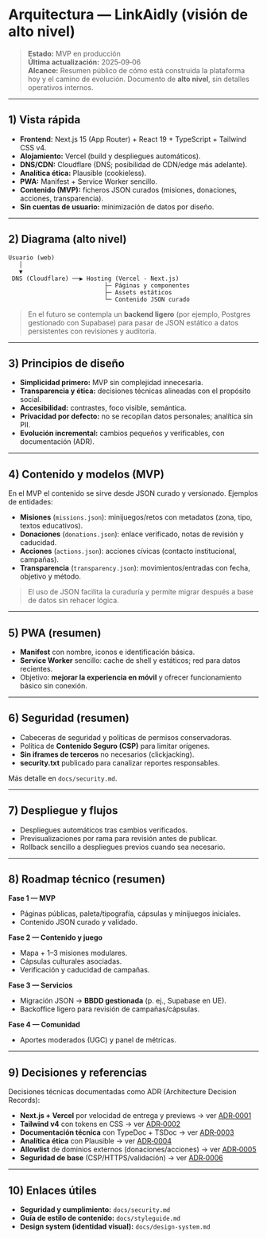 # Arquitectura — LinkAidly (visión de alto nivel)

> **Estado:** MVP en producción  
> **Última actualización:** 2025‑09‑06  
> **Alcance:** Resumen público de cómo está construida la plataforma hoy y el camino de evolución. Documento de **alto nivel**, sin detalles operativos internos.

---

## 1) Vista rápida

- **Frontend:** Next.js 15 (App Router) + React 19 + TypeScript + Tailwind CSS v4.  
- **Alojamiento:** Vercel (build y despliegues automáticos).  
- **DNS/CDN:** Cloudflare (DNS; posibilidad de CDN/edge más adelante).  
- **Analítica ética:** Plausible (cookieless).  
- **PWA:** Manifest + Service Worker sencillo.  
- **Contenido (MVP):** ficheros JSON curados (misiones, donaciones, acciones, transparencia).  
- **Sin cuentas de usuario:** minimización de datos por diseño.

---

## 2) Diagrama (alto nivel)

```
Usuario (web)
   │
   ▼
 DNS (Cloudflare) ──▶ Hosting (Vercel - Next.js)
                           ├─ Páginas y componentes
                           ├─ Assets estáticos
                           └─ Contenido JSON curado
```

> En el futuro se contempla un **backend ligero** (por ejemplo, Postgres gestionado con Supabase) para pasar de JSON estático a datos persistentes con revisiones y auditoría.

---

## 3) Principios de diseño

- **Simplicidad primero:** MVP sin complejidad innecesaria.  
- **Transparencia y ética:** decisiones técnicas alineadas con el propósito social.  
- **Accesibilidad:** contrastes, foco visible, semántica.  
- **Privacidad por defecto:** no se recopilan datos personales; analítica sin PII.  
- **Evolución incremental:** cambios pequeños y verificables, con documentación (ADR).

---

## 4) Contenido y modelos (MVP)

En el MVP el contenido se sirve desde JSON curado y versionado. Ejemplos de entidades:

- **Misiones** (`missions.json`): minijuegos/retos con metadatos (zona, tipo, textos educativos).  
- **Donaciones** (`donations.json`): enlace verificado, notas de revisión y caducidad.  
- **Acciones** (`actions.json`): acciones cívicas (contacto institucional, campañas).  
- **Transparencia** (`transparency.json`): movimientos/entradas con fecha, objetivo y método.

> El uso de JSON facilita la curaduría y permite migrar después a base de datos sin rehacer lógica.

---

## 5) PWA (resumen)

- **Manifest** con nombre, iconos e identificación básica.  
- **Service Worker** sencillo: cache de shell y estáticos; red para datos recientes.  
- Objetivo: **mejorar la experiencia en móvil** y ofrecer funcionamiento básico sin conexión.

---

## 6) Seguridad (resumen)

- Cabeceras de seguridad y políticas de permisos conservadoras.  
- Política de **Contenido Seguro (CSP)** para limitar orígenes.  
- **Sin iframes de terceros** no necesarios (clickjacking).  
- **security.txt** publicado para canalizar reportes responsables.  

Más detalle en `docs/security.md`.

---

## 7) Despliegue y flujos

- Despliegues automáticos tras cambios verificados.  
- Previsualizaciones por rama para revisión antes de publicar.  
- Rollback sencillo a despliegues previos cuando sea necesario.

---

## 8) Roadmap técnico (resumen)

**Fase 1 — MVP**  
- Páginas públicas, paleta/tipografía, cápsulas y minijuegos iniciales.  
- Contenido JSON curado y validado.

**Fase 2 — Contenido y juego**  
- Mapa + 1–3 misiones modulares.  
- Cápsulas culturales asociadas.  
- Verificación y caducidad de campañas.

**Fase 3 — Servicios**  
- Migración JSON → **BBDD gestionada** (p. ej., Supabase en UE).  
- Backoffice ligero para revisión de campañas/cápsulas.

**Fase 4 — Comunidad**  
- Aportes moderados (UGC) y panel de métricas.

---

## 9) Decisiones y referencias

Decisiones técnicas documentadas como ADR (Architecture Decision Records):

- **Next.js + Vercel** por velocidad de entrega y previews → ver [ADR‑0001](adr/ADR-0001-frontend-framework.md)  
- **Tailwind v4** con tokens en CSS → ver [ADR‑0002](adr/ADR-0002-styling.md)  
- **Documentación técnica** con TypeDoc + TSDoc → ver [ADR‑0003](adr/ADR-0003-docs-api.md)  
- **Analítica ética** con Plausible → ver [ADR‑0004](adr/ADR-0004-analytics.md)  
- **Allowlist** de dominios externos (donaciones/acciones) → ver [ADR‑0005](adr/ADR-0005-allowlist.md)  
- **Seguridad de base** (CSP/HTTPS/validación) → ver [ADR‑0006](adr/ADR-0006-security-baseline.md)

---

## 10) Enlaces útiles

- **Seguridad y cumplimiento:** `docs/security.md`  
- **Guía de estilo de contenido:** `docs/styleguide.md`  
- **Design system (identidad visual):** `docs/design-system.md`